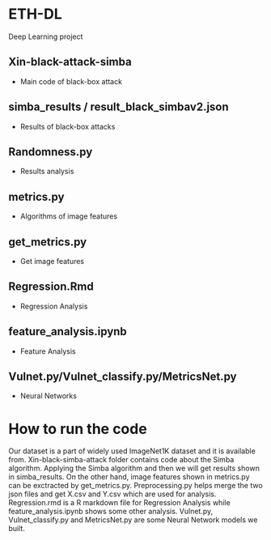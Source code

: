 # ETH-DL
Deep Learning project

## Xin-black-attack-simba
- Main code of black-box attack
## simba_results / result_black_simbav2.json
- Results of black-box attacks
## Randomness.py
- Results analysis
## metrics.py
- Algorithms of image features
## get_metrics.py
- Get image features
## Regression.Rmd
- Regression Analysis
## feature_analysis.ipynb
- Feature Analysis
## Vulnet.py/Vulnet_classify.py/MetricsNet.py
- Neural Networks

# How to run the code
Our dataset is a part of widely used ImageNet1K dataset and it is available from. Xin-black-simba-attack folder contains code about the Simba algorithm. Applying the Simba algorithm and then we will get results shown in simba_results. On the other hand, image features shown in metrics.py can be exctracted by get_metrics.py. Preprocessing.py helps merge the two json files and get X.csv and Y.csv which are used for analysis. Regression.rmd is a R markdown file for Regression Analysis while feature_analysis.ipynb shows some other analysis. Vulnet.py, Vulnet_classify.py and MetricsNet.py are some Neural Network models we built.
